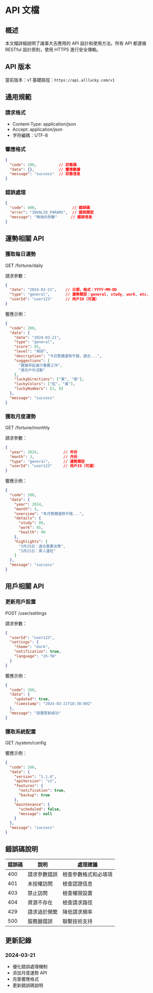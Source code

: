 # API 文檔

## 概述
本文檔詳細說明了諸事大吉應用的 API 設計和使用方法。所有 API 都遵循 RESTful 設計原則，使用 HTTPS 進行安全傳輸。

## API 版本
當前版本：v1
基礎路徑：`https://api.alllucky.com/v1`

## 通用規範

### 請求格式
- Content-Type: application/json
- Accept: application/json
- 字符編碼：UTF-8

### 響應格式
```json
{
  "code": 200,          // 狀態碼
  "data": {},           // 響應數據
  "message": "success"  // 狀態信息
}
```

### 錯誤處理
```json
{
  "code": 400,                // 錯誤碼
  "error": "INVALID_PARAMS",  // 錯誤類型
  "message": "無效的參數"      // 錯誤信息
}
```

## 運勢相關 API

### 獲取每日運勢
GET /fortune/daily

請求參數：
```json
{
  "date": "2024-03-21",    // 日期，格式：YYYY-MM-DD
  "type": "general",       // 運勢類型：general, study, work, etc.
  "userId": "user123"      // 用戶ID（可選）
}
```

響應示例：
```json
{
  "code": 200,
  "data": {
    "date": "2024-03-21",
    "type": "general",
    "score": 85,
    "level": "極好",
    "description": "今日整體運勢不錯，適合...",
    "suggestions": [
      "建議早起進行重要工作",
      "適合戶外活動"
    ],
    "luckyDirections": ["東", "南"],
    "luckyColors": ["紅", "黃"],
    "luckyNumbers": [3, 8]
  },
  "message": "success"
}
```

### 獲取月度運勢
GET /fortune/monthly

請求參數：
```json
{
  "year": 2024,           // 年份
  "month": 3,             // 月份
  "type": "general",      // 運勢類型
  "userId": "user123"     // 用戶ID（可選）
}
```

響應示例：
```json
{
  "code": 200,
  "data": {
    "year": 2024,
    "month": 3,
    "overview": "本月整體運勢平穩...",
    "details": {
      "study": 80,
      "work": 85,
      "health": 90
    },
    "highlights": [
      "3月15日：適合重要決策",
      "3月21日：貴人運旺"
    ]
  },
  "message": "success"
}
```

## 用戶相關 API

### 更新用戶設置
POST /user/settings

請求參數：
```json
{
  "userId": "user123",
  "settings": {
    "theme": "dark",
    "notification": true,
    "language": "zh-TW"
  }
}
```

響應示例：
```json
{
  "code": 200,
  "data": {
    "updated": true,
    "timestamp": "2024-03-21T10:30:00Z"
  },
  "message": "設置更新成功"
}
```

### 獲取系統配置
GET /system/config

響應示例：
```json
{
  "code": 200,
  "data": {
    "version": "1.1.4",
    "apiVersion": "v1",
    "features": {
      "notification": true,
      "backup": true
    },
    "maintenance": {
      "scheduled": false,
      "message": null
    }
  },
  "message": "success"
}
```

## 錯誤碼說明

| 錯誤碼 | 說明 | 處理建議 |
|--------|------|----------|
| 400 | 請求參數錯誤 | 檢查參數格式和必填項 |
| 401 | 未授權訪問 | 檢查認證信息 |
| 403 | 禁止訪問 | 檢查權限設置 |
| 404 | 資源不存在 | 檢查請求路徑 |
| 429 | 請求過於頻繁 | 降低請求頻率 |
| 500 | 服務器錯誤 | 聯繫技術支持 |

## 更新記錄

### 2024-03-21
- 優化錯誤處理機制
- 添加月度運勢 API
- 完善響應格式
- 更新錯誤碼說明 